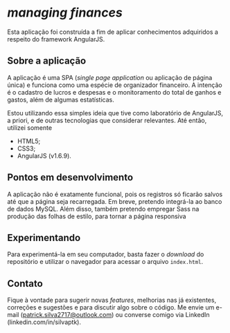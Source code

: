 # *managing finances*

Esta aplicação foi construída a fim de aplicar conhecimentos adquiridos a respeito do framework AngularJS. 

## Sobre a aplicação

A aplicação é uma SPA (*single page application* ou aplicação de página única) e funciona como uma espécie de organizador financeiro. A intenção é o cadastro de lucros e despesas e o monitoramento do total de ganhos e gastos, além de algumas estatísticas.

Estou utilizando essa simples ideia que tive como laboratório de AngularJS, a priori, e de outras tecnologias que considerar relevantes. Até então, utilizei somente

- HTML5;
- CSS3;
- AngularJS (v1.6.9).

## Pontos em desenvolvimento

A aplicação não é exatamente funcional, pois os registros só ficarão salvos até que a página seja recarregada. Em breve, pretendo integrá-la ao banco de dados MySQL. Além disso, também pretendo empregar Sass na produção das folhas de estilo, para tornar a página responsiva

## Experimentando

Para experimentá-la em seu computador, basta fazer o *download* do repositório e utilizar o navegador para acessar o arquivo `index.html`.

## Contato

Fique à vontade para sugerir novas *features*, melhorias nas já existentes, correções e sugestões e para discutir algo sobre o código. Me envie um e-mail (patrick.silva2717@outlook.com) ou converse comigo via LinkedIn (linkedin.com/in/silvaptk). 
